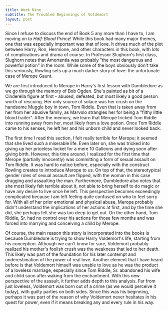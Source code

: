 ```yaml
---
title: Week Nine
subtitle: The Troubled Beginnings of Voldemort
layout: post
---
```




Since I refuse to discuss the end of Book 5 any more than I have to, I am moving on to *Half-Blood Prince*! While this book had many major themes, one that was especially important was that of love. It drives much of the plot between Harry, Ron, Hermione, and other characters in this book, with lots of complications and drama of course. In Professor Slughorn's first class, Slughorn notes that Amortentia was probably "the most dangerous and powerful potion" in the room. While some of the boys obviously don't take this seriously, Rowling sets up a much darker story of love: the unfortunate case of Merope Gaunt.

We are first introduced to Merope in Harry's first lesson with Dumbledore as we go through the memory of Bob Ogden. She's painted as bit of a Cinderella figure at first - abused, defeated, but most likely a good person worth of rescuing. Her only source of solace was her crush on the handsome Muggle boy in town, Tom Riddle. Even that is taken away from her from her abusive family, as Marvolo strangles her for being a "filthy little blood traiter". After the memory, we learn that Merope tricked Tom Riddle into running away from her, most likely from a love potion. Once Tom Riddle came to his senses, he left her and his unborn child and never looked back. 

The first time I read this section, I felt really terrible for Merope; it seemed that she lived such a miserable life. Even later on, she was tricked into giving up her priceless locket for a mere 10 Galleons and dying soon after giving birth. However, this time around, I realized for the first time that Merope (partially innocently) was committing a form of sexual assault on Tom Riddle. It was hard to notice before, especially with the construct Rowling creates to introduce Merope to us. On top of that, the stereotypical gender roles of sexual assault are flipped, with the woman in this case drugging and assaulting the man. Furthermore, Dumbledore also notes that she most likely felt terrible about it, not able to bring herself to do magic or have any desire to live once he left. This perspective becomes exceedingly complicated because I am left feeling quite confused on who to feel sorry for. With all of her prior emotional and physical abuse, Merope probably didn't understand the implications of her actions at first, and by the time she did, she perhaps felt she was too deep to get out. On the other hand, Tom Riddle, Sr. had no control over his actions for those few months and was forced into marrying and conceiving a child by Merope. 

Of course, the main reason this story is incorporated into the books is because Dumbledore is trying to show Harry Voldemort's life, starting from his conception. Although we can't know for sure, Voldemort probably realized his mother's foolish crush was the weakness that led to her death. This likely was part of the foundation for his later contempt and underestimation of the power of real love. Another element that I have heard before is that Voldemort  himself was unable to love as he was the product of a loveless marriage, especially since Tom Riddle, Sr. abandoned his wife and child soon after waking from the enchantment. With this new perspective of the assault, it further adds depth to this analysis. Far from just loveless, Voldemort was born out of a crime (as we would perceive it today), with guilty parties on both sides. Since this was his beginning, perhaps it was part of the reason of why Voldemort never hesitates in his quest for power, even if it means breaking any and every rule in his way.  